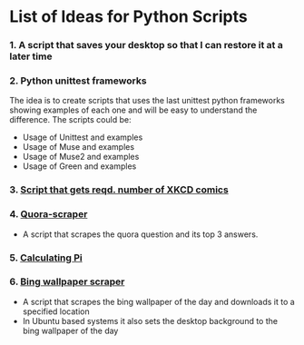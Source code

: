 # List of Ideas for Python Scripts

### 1. A script that saves your desktop so that I can restore it at a later time
### 2.  Python unittest frameworks
The idea is to create scripts that uses the last unittest python frameworks showing examples of each one and will be easy to understand the difference. The scripts could be:
* Usage of Unittest and examples
* Usage of Muse and examples
* Usage of Muse2 and examples
* Usage of Green and examples
### 3. [Script that gets reqd. number of XKCD comics](get_xkcd_comic.py)
### 4. [Quora-scraper](quora_scraper.py)
* A script that scrapes the quora question and its top 3 answers.
### 5. [Calculating Pi](calc%20pi.py)
### 6. [Bing wallpaper scraper](wallpaper-scraper.py)
* A script that scrapes the bing wallpaper of the day and downloads it to a specified location
* In Ubuntu based systems it also sets the desktop background to the bing wallpaper of the day
